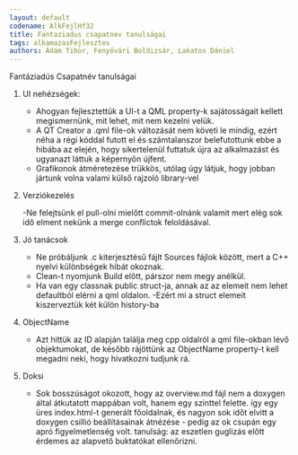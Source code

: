 ```yaml
---
layout: default
codename: AlkFejlHf32
title: Fantaziadus csapatnev tanulságai
tags: alkamazasFejlesztes
authors: Ádám Tibor, Fenyővári Boldizsár, Lakatos Dániel
---
```


Fantáziadús Csapatnév tanulságai

 1. UI nehézségek:

	- Ahogyan fejlesztettük a UI-t a QML property-k sajátosságait kellett megismernünk, mit lehet, mit nem kezelni velük.
	- A QT Creator a .qml file-ok változását nem követi le mindig, ezért néha a régi kóddal futott el és számtalanszor
	belefutottunk ebbe a hibába az elején, hogy sikertelenül futtatuk újra az alkalmazást és ugyanazt láttuk a képernyőn újfent.
	- Grafikonok átméretezése trükkös, utólag úgy látjuk, hogy jobban jártunk volna valami külső rajzoló library-vel

 2. Verziókezelés
 
	-Ne felejtsünk el pull-olni mielőtt commit-olnánk valamit mert elég sok idő elment nekünk a merge conflictok feloldásával.

 3. Jó tanácsok

	- Ne próbáljunk .c kiterjesztésű fájlt Sources fájlok között, mert a C++ nyelvi különbségek hibát okoznak.
	- Clean-t nyomjunk Build előtt, párszor nem megy anélkül.
	- Ha van egy classnak public struct-ja, annak az az elemeit nem lehet defaultból elérni a qml oldalon.
	-Ezért mi a struct elemeit kiszerveztük két külön history-ba

 4. ObjectName
	- Azt hittük az ID alapján találja meg cpp oldalról a qml file-okban lévő objektumokat,
	de később rájöttünk az ObjectName property-t kell megadni neki, hogy hivatkozni tudjunk rá.
	
 5. Doksi
	- Sok bosszúságot okozott, hogy az overview.md fájl nem a doxygen által átkutatott mappában volt,
	hanem egy szinttel felette. így egy üres index.html-t generált főoldalnak,
	és nagyon sok időt elvitt a doxygen csillió beállításainak átnézése - pedig az ok csupán egy apró figyelmetlenség volt.
	tanulság: az eszetlen guglizás előtt érdemes az alapvető buktatókat ellenőrizni.
	